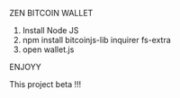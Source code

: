 ZEN BITCOIN WALLET

1. Install Node JS
2. npm install bitcoinjs-lib inquirer fs-extra
3. open wallet.js

ENJOYY

This project beta !!!

